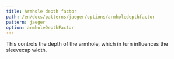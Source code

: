 ```yaml
---
title: Armhole depth factor
path: /en/docs/patterns/jaeger/options/armholedepthfactor
pattern: jaeger
option: armholeDepthFactor
---
```


This controls the depth of the armhole, which in turn influences the sleevecap width.